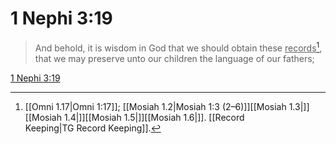 # 1 Nephi 3:19

> And behold, it is wisdom in God that we should obtain these <u>records</u>[^a], that we may preserve unto our children the language of our fathers;

[1 Nephi 3:19](https://www.churchofjesuschrist.org/study/scriptures/bofm/1-ne/3?lang=eng&id=p19#p19)


[^a]: [[Omni 1.17|Omni 1:17]]; [[Mosiah 1.2|Mosiah 1:3 (2–6)]][[Mosiah 1.3|]][[Mosiah 1.4|]][[Mosiah 1.5|]][[Mosiah 1.6|]]. [[Record Keeping|TG Record Keeping]].  
